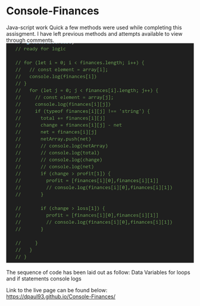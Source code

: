 # Console-Finances
Java-script work
Quick a few methods were used while completing this assisgment. 
I have left previous methods and attempts available to view through comments.
![Alt text](image.png)

The sequence of code has been laid out as follow: 
    Data
    Variables
    for loops and if statements
    console logs 

Link to the live page can be found below:
https://dpaul93.github.io/Console-Finances/